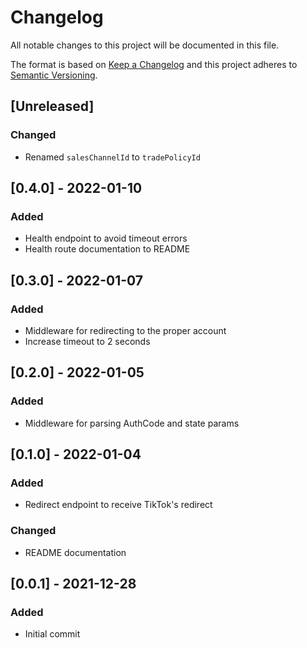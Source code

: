 # Changelog

All notable changes to this project will be documented in this file.

The format is based on [Keep a Changelog](http://keepachangelog.com/en/1.0.0/)
and this project adheres to [Semantic Versioning](http://semver.org/spec/v2.0.0.html).

## [Unreleased]

### Changed
- Renamed `salesChannelId` to `tradePolicyId`

## [0.4.0] - 2022-01-10

### Added

- Health endpoint to avoid timeout errors
- Health route documentation to README

## [0.3.0] - 2022-01-07

### Added

- Middleware for redirecting to the proper account
- Increase timeout to 2 seconds

## [0.2.0] - 2022-01-05

### Added

- Middleware for parsing AuthCode and state params

## [0.1.0] - 2022-01-04

### Added

- Redirect endpoint to receive TikTok's redirect

### Changed

- README documentation

## [0.0.1] - 2021-12-28

### Added

- Initial commit
